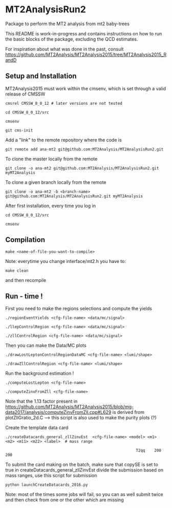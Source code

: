 # MT2AnalysisRun2 
Package to perform the MT2 analysis from mt2 baby-trees

 This README is work-in-progress and contains instructions on how to run 
 the basic blocks of the package, excluding the QCD estimates.

 For inspiration about what was done in the past, consult
 https://github.com/MT2Analysis/MT2Analysis2015/tree/MT2Analysis2015_RandD

## Setup and Installation
MT2Analysis2015 must work within the cmsenv, which is set through a valid release of CMSSW

```cmsrel CMSSW_8_0_12 # later versions are not tested```

```cd CMSSW_8_0_12/src```

```cmsenv```

```git cms-init```

Add a "link" to the remote repository where the code is

```git remote add ana-mt2 git@github.com:MT2Analysis/MT2AnalysisRun2.git```

To clone the master locally from the remote

```git clone -o ana-mt2 git@github.com:MT2Analysis/MT2AnalysisRun2.git myMT2Analysis```

To clone a given branch locally from the remote

```git clone -o ana-mt2 -b <branch-name> git@github.com:MT2Analysis/MT2AnalysisRun2.git myMT2Analysis```

After first installation, every time you log in

```cd CMSSW_8_0_12/src```

```cmsenv```

## Compilation

```make <name-of-file-you-want-to-compile>```

Note: everytime you change interface/mt2.h you have to:

```make clean```

and then recompile

## Run - time !

First you need to make the regions selections and compute the yields

```./regionEventYields <cfg-file-name> <data/mc/signal>```

```./llepControlRegion <cfg-file-name> <data/mc/signal>```

```./zllControlRegion <cfg-file-name> <data/mc/signal>```

Then you can make the Data/MC plots

```./drawLostLeptonControlRegionDataMC <cfg-file-name> <lumi/shape>```

```./drawZllControlRegion <cfg-file-name> <lumi/shape>```

Run the background estimation !

```./computeLostLepton <cfg-file-name> ```

```./computeZinvFromZll <cfg-file-name> ```

Note that the 1.13 factor present in https://github.com/MT2Analysis/MT2Analysis2015/blob/mg-data2017/analysis/computeZinvFromZll.cpp#L629 
is derived from plotZllGratio_2d.C   --> this script is also used to make the purity plots (?)

Create the template data card

```./createDatacards_general_zllZinvEst  <cfg-file-name> <model> <m1> <m2> <m11> <m22> <label>  # mass range```

```                                                          T2qq    200    200                    ```

To submit the card making on the batch, make sure that copySE is set to true in createDatacards_general_zllZinvEst 
divide the submission based on mass ranges, use this script for submission

```python launchCreateDatacards_2016.py```

Note: most of the times some jobs will fail, so you can as well submit twice and then check from one or the other which are missing 
